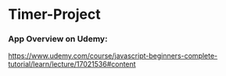 # Timer-Project

### App Overview on Udemy: 

https://www.udemy.com/course/javascript-beginners-complete-tutorial/learn/lecture/17021536#content